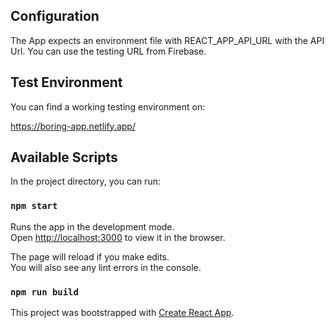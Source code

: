 ## Configuration

The App expects an environment file with REACT_APP_API_URL with the API Url. You can use the testing URL from Firebase.

## Test Environment

You can find a working testing environment on:

https://boring-app.netlify.app/

## Available Scripts

In the project directory, you can run:

### `npm start`

Runs the app in the development mode.<br />
Open [http://localhost:3000](http://localhost:3000) to view it in the browser.

The page will reload if you make edits.<br />
You will also see any lint errors in the console.

### `npm run build`



This project was bootstrapped with [Create React App](https://github.com/facebook/create-react-app).